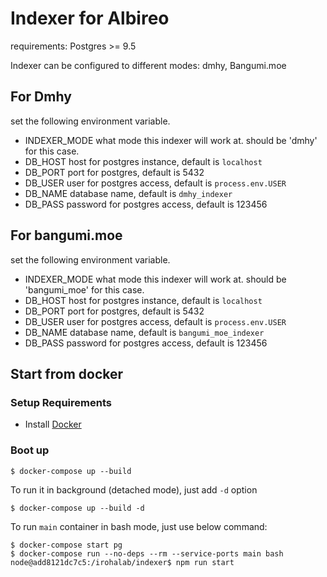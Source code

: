 # Indexer for Albireo

requirements: Postgres >= 9.5

Indexer can be configured to different modes: dmhy, Bangumi.moe

## For Dmhy

set the following environment variable.

- INDEXER_MODE what mode this indexer will work at. should be 'dmhy' for this case.
- DB_HOST host for postgres instance, default is `localhost`
- DB_PORT port for postgres, default is 5432
- DB_USER user for postgres access, default is `process.env.USER`
- DB_NAME database name, default is `dmhy_indexer`
- DB_PASS password for postgres access, default is 123456

## For bangumi.moe

set the following environment variable.

- INDEXER_MODE what mode this indexer will work at. should be 'bangumi_moe' for this case.
- DB_HOST host for postgres instance, default is `localhost`
- DB_PORT port for postgres, default is 5432
- DB_USER user for postgres access, default is `process.env.USER`
- DB_NAME database name, default is `bangumi_moe_indexer`
- DB_PASS password for postgres access, default is 123456

## Start from docker

### Setup Requirements

* Install [Docker](https://www.docker.com/community-edition#/download)

### Boot up

```
$ docker-compose up --build
```

To run it in background (detached mode), just add `-d` option
```
$ docker-compose up --build -d
```

To run `main` container in bash mode, just use below command:

```
$ docker-compose start pg
$ docker-compose run --no-deps --rm --service-ports main bash
node@add8121dc7c5:/irohalab/indexer$ npm run start
```
